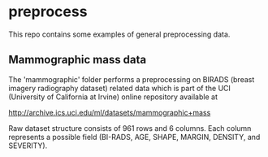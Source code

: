 # preprocess
This repo contains some examples of general preprocessing data.

## Mammographic mass data

The 'mammographic' folder performs a preprocessing on BIRADS (breast imagery radiography dataset) related data which is 
part of the UCI (University of California at Irvine) online repository available at 

http://archive.ics.uci.edu/ml/datasets/mammographic+mass

Raw dataset structure consists of 961 rows and 6 columns. Each column represents a possible field (BI-RADS, AGE, SHAPE, MARGIN,
DENSITY, and SEVERITY).

